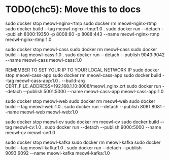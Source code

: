 # TODO(chc5): Move this to docs
sudo docker stop meowl-nginx-rtmp
sudo docker rm meowl-nginx-rtmp
sudo docker build --tag meowl-nginx-rtmp:1.0 . 
sudo docker run --detach --publish 8000:19350 -p 8008:80 -p 8088:443 --name meowl-nginx-rtmp meowl-nginx-rtmp:1.0

sudo docker stop meowl-cass
sudo docker rm meowl-cass
sudo docker build --tag meowl-cass:1.0 . 
sudo docker run --detach --publish 9043:9042 --name meowl-cass meowl-cass:1.0

REMEMBER TO SET YOUR IP TO YOUR LOCAL NETWORK IP
sudo docker stop meowl-cass-app
sudo docker rm meowl-cass-app
sudo docker build --tag meowl-cass-app:1.0 . --build-arg CERT_FILE_ADDRESS=192.168.1.10:8008/meowl_nginx.crt 
sudo docker run --detach --publish 5001:5000 --name meowl-cass-app meowl-cass-app:1.0 

sudo docker stop meowl-web
sudo docker rm meowl-web
sudo docker build --tag meowl-web:1.0 .
sudo docker run --detach --publish 8081:8081 --name meowl-web meowl-web:1.0  

sudo docker stop meowl-cv
sudo docker rm meowl-cv
sudo docker build --tag meowl-cv:1.0 .
sudo docker run --detach --publish 9000:5000 --name meowl-cv meowl-cv:1.0

sudo docker stop meowl-kafka
sudo docker rm meowl-kafka
sudo docker build --tag meowl-kafka:1.0 .
sudo docker run --detach --publish 9093:9092 --name meowl-kafka meowl-kafka:1.0 
